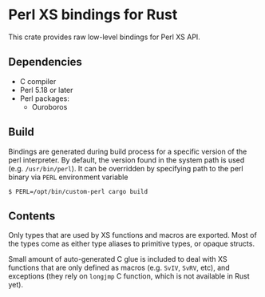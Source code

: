 # Perl XS bindings for Rust

This crate provides raw low-level bindings for Perl XS API.

## Dependencies

* C compiler
* Perl 5.18 or later
* Perl packages:
  * Ouroboros

## Build

Bindings are generated during build process for a specific version of the perl
interpreter. By default, the version found in the system path is used (e.g.
`/usr/bin/perl`). It can be overridden by specifying path to the perl binary
via `PERL` environment variable

    $ PERL=/opt/bin/custom-perl cargo build

## Contents

Only types that are used by XS functions and macros are exported. Most of the
types come as either type aliases to primitive types, or opaque structs.

Small amount of auto-generated C glue is included to deal with XS functions
that are only defined as macros (e.g. `SvIV`, `SvRV`, etc), and exceptions
(they rely on `longjmp` C function, which is not available in Rust yet).
